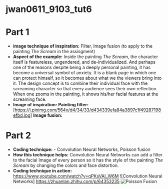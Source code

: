 # jwan0611_9103_tut6 

# Part 1

- **image technique of inspiration:**  Filter, Image fusion (to apply to the painting *The Scream* in the assisgment) 
- **Aspect of the example:** Inside the painting *The Scream*, the character itself is featureless, ungendered, and de-individualized. And perhaps one of the reasons despite being a deeply personal painting, it has become a universal symbol of anxiety. It is a blank page in which one can protect himself, so it becomes about what we the viewers bring into it. The design concept is to combine their individual face with the screaming character so that every audience sees their own reflection. When one zooms in the painting, it shows his/her facial features at the screaming face. 
- **Image of inspiration:**
**Painting filter:**  [https://i.pinimg.com/564x/d4/34/33/d434339efa84a3897c1f49287198efbd.jpg]
**Image fusion:**


 
# Part 2

- **Coding technique:** - Convolution Neural Networks, Poisson fusion  
- **How this technique helps:** Convolution Neural Networks can add a filter to the facial Image of every person so it has the style of the painting _The Scream_ by changing the colors and face distortion. 
- **Coding technique in action:**  
https://www.youtube.com/watch?v=qPKsVAI_W6M
 ![Convolution Neural Networks]
https://zhuanlan.zhihu.com/p/64353235 
  ![Poisson Fusion](https://d3i71xaburhd42.cloudfront.net/fe6191cc382d13f35339521dcd0814440dcd3d69/500px/2-Figure1-1.png)
